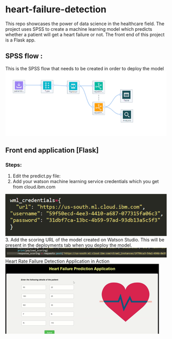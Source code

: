 # heart-failure-detection
This repo showcases the power of data science in the healthcare field. The project uses SPSS to create a machine learning model which predicts whether a patient will get a heart failure or not. The front end of this project is a Flask app.


## SPSS flow :
This is the SPSS flow that needs to be created in order to deploy the model
<img src = https://github.com/anchalbhalla/heart-failure-detection/blob/master/pic1.png > 

## Front end application [Flask]

### Steps: 

1. Edit the predict.py file: 
2. Add your watson machine learning service credentials which you get from cloud.ibm.com 
<img src = "https://github.com/anchalbhalla/heart-failure-detection/blob/master/pics/credentials.png"> 
3. Add the scoring URL of the model created on Watson Studio. This will be present in the deployments tab when you deploy the model. 
<img src = "https://github.com/anchalbhalla/heart-failure-detection/blob/master/pics/url.png"

### Heart Rate Failure Detection Application in Action

<img src = "https://github.com/anchalbhalla/heart-failure-detection/blob/master/gifs/app.gif">
